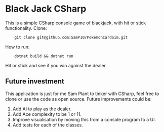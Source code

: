 # Black Jack CSharp
This is a simple CSharp console game of blackjack, with hit or stick functionality.
Clone:
```
    git clone git@github.com:SamP10/PokemonCardSim.git
```
How to run:
```
    dotnet build && dotnet run
```
Hit or stick and see if you win against the dealer.

## Future investment
This application is just for me Sam Plant to tinker with CSharp, feel free to clone or use the code as open source.
Future improvements could be:
1. Add AI to play as the dealer.
1. Add Ace complexity to be 1 or 11.
1. Improve visualisation by moving this from a console program to a UI.
1. Add tests for each of the classes.
